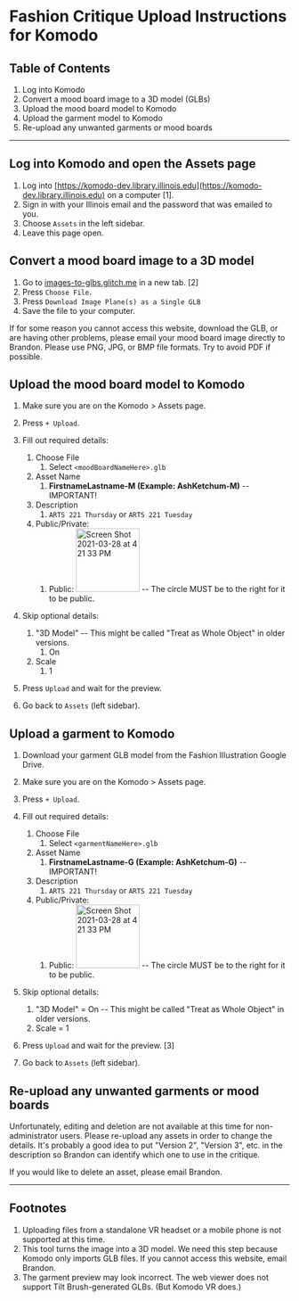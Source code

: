 # Fashion Critique Upload Instructions for Komodo

## Table of Contents

1. Log into Komodo
1. Convert a mood board image to a 3D model (GLBs)
3. Upload the mood board model to Komodo
4. Upload the garment model to Komodo
5. Re-upload any unwanted garments or mood boards

___

## Log into Komodo and open the Assets page

1. Log into [https://komodo-dev.library.illinois.edu](https://komodo-dev.library.illinois.edu) on a computer [1].
2. Sign in with your Illinois email and the password that was emailed to you.
3. Choose `Assets` in the left sidebar.
4. Leave this page open. 

## Convert a mood board image to a 3D model

1. Go to [images-to-glbs.glitch.me](http://images-to-glbs.glitch.me) in a new tab. [2]
2. Press `Choose File`.
3. Press `Download Image Plane(s) as a Single GLB`
4. Save the file to your computer.

If for some reason you cannot access this website, download the GLB, or are having other problems, please email your mood board image directly to Brandon. Please use PNG, JPG, or BMP file formats. Try to avoid PDF if possible.

## Upload the mood board model to Komodo

1. Make sure you are on the Komodo > Assets page.
3. Press `+ Upload`.
4. Fill out required details: 
   1. Choose File 
      1. Select `<moodBoardNameHere>.glb`
   2. Asset Name
      1. **FirstnameLastname-M (Example: AshKetchum-M)**  -- IMPORTANT!
   3. Description 
      1. `ARTS 221 Thursday` or `ARTS 221 Tuesday`
   4. Public/Private:
      1. Public: <img width="114" alt="Screen Shot 2021-03-28 at 4 21 33 PM" src="https://user-images.githubusercontent.com/8165314/112768416-ab57be80-8fe1-11eb-81d8-55ed894a1dbb.png"> -- The circle MUST be to the right for it to be public.

5. Skip optional details: 
   1. "3D Model"  -- This might be called "Treat as Whole Object" in older versions.
      1. On
   2. Scale
      1. 1
6. Press `Upload` and wait for the preview.
7. Go back to `Assets` (left sidebar).

## Upload a garment to Komodo

1. Download your garment GLB model from the Fashion Illustration Google Drive. 
2. Make sure you are on the Komodo > Assets page.
3. Press `+ Upload`.
4. Fill out required details: 
   1. Choose File 
      1. Select `<garmentNameHere>.glb`
   2. Asset Name
      1. **FirstnameLastname-G (Example: AshKetchum-G)** -- IMPORTANT!
   3. Description 
      1. `ARTS 221 Thursday` or `ARTS 221 Tuesday`
   4. Public/Private:
      1. Public: <img width="114" alt="Screen Shot 2021-03-28 at 4 21 33 PM" src="https://user-images.githubusercontent.com/8165314/112768416-ab57be80-8fe1-11eb-81d8-55ed894a1dbb.png"> -- The circle MUST be to the right for it to be public.

5. Skip optional details: 
   1. "3D Model" = On -- This might be called "Treat as Whole Object" in older versions.
   2. Scale = 1
6. Press `Upload` and wait for the preview. [3]
7. Go back to `Assets` (left sidebar).

## Re-upload any unwanted garments or mood boards

Unfortunately, editing and deletion are not available at this time for non-administrator users. Please re-upload any assets in order to change the details. It's probably a good idea to put "Version 2", "Version 3", etc. in the description so Brandon can identify which one to use in the critique.

If you would like to delete an asset, please email Brandon.
___

## Footnotes
1. Uploading files from a standalone VR headset or a mobile phone is not supported at this time.
2. This tool turns the image into a 3D model. We need this step because Komodo only imports GLB files. If you cannot access this website, email Brandon.
3. The garment preview may look incorrect. The web viewer does not support Tilt Brush-generated GLBs. (But Komodo VR does.)

